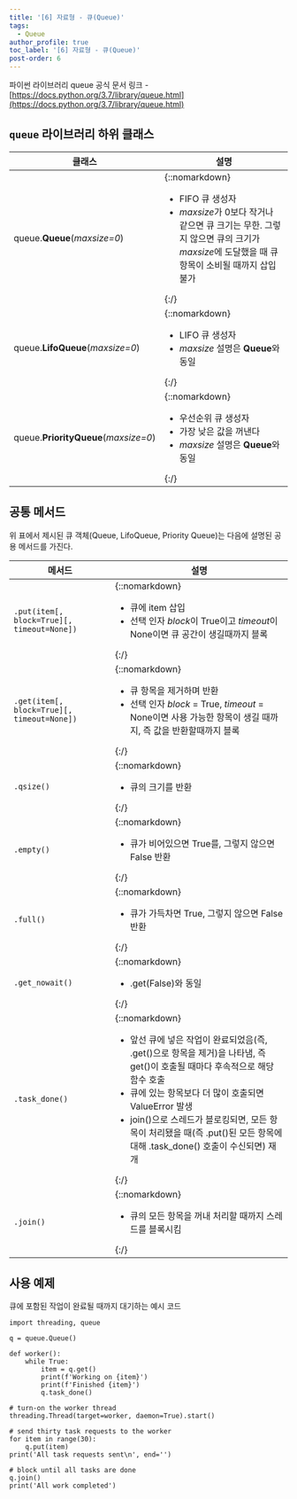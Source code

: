 ```yaml
---
title: '[6] 자료형 - 큐(Queue)'
tags:
  - Queue
author_profile: true
toc_label: '[6] 자료형 - 큐(Queue)'
post-order: 6
---
```


파이썬 라이브러리 queue 공식 문서 링크 - [https://docs.python.org/3.7/library/queue.html](https://docs.python.org/3.7/library/queue.html)

## `queue` 라이브러리 하위 클래스

클래스 | 설명
-- | --
queue.**Queue**(*maxsize=0*) | {::nomarkdown}<ul><li>FIFO 큐 생성자</li><li><i>maxsize</i>가 0보다 작거나 같으면 큐 크기는 무한. 그렇지 않으면 큐의 크기가 <i>maxsize</i>에 도달했을 때 큐 항목이 소비될 때까지 삽입 불가</li></ul>{:/}
queue.**LifoQueue**(*maxsize=0*) | {::nomarkdown}<ul><li>LIFO 큐 생성자</li><li><i>maxsize</i> 설명은 <b>Queue</b>와 동일</li></ul>{:/}
queue.**PriorityQueue**(*maxsize=0*) | {::nomarkdown}<ul><li>우선순위 큐 생성자</li><li>가장 낮은 값을 꺼낸다</li><li><i>maxsize</i> 설명은 <b>Queue</b>와 동일</li></ul>{:/}

## 공통 메서드
위 표에서 제시된 큐 객체(Queue, LifoQueue, Priority Queue)는 다음에 설명된 공용 메서드를 가진다.

메서드 | 설명
-- | --
`.put(item[, block=True][, timeout=None])` | {::nomarkdown}<ul><li>큐에 item 삽입</li><li>선택 인자 <i>block</i>이 <c>True</c>이고 <i>timeout</i>이 <c>None</c>이면 큐 공간이 생길때까지 블록</li></ul>{:/}
`.get(item[, block=True][, timeout=None])` | {::nomarkdown}<ul><li>큐 항목을 제거하며 반환</li><li>선택 인자 <i>block</i> = <c>True</c>, <i>timeout</i> = <c>None</c>이면 사용 가능한 항목이 생길 때까지, 즉 값을 반환할때까지 블록</li></ul>{:/}
`.qsize()` | {::nomarkdown}<ul><li>큐의 크기를 반환</li></ul>{:/}
`.empty()` | {::nomarkdown}<ul><li>큐가 비어있으면 <c>True</c>를, 그렇지 않으면 <c>False</c> 반환</li></ul>{:/}
`.full()` | {::nomarkdown}<ul><li>큐가 가득차면 <c>True</c>, 그렇지 않으면 <c>False</c> 반환</li></ul>{:/}
`.get_nowait()` | {::nomarkdown}<ul><li><c>.get(False)</c>와 동일</li></ul>{:/}
`.task_done()` | {::nomarkdown}<ul><li>앞선 큐에 넣은 작업이 완료되었음(즉, <c>.get()</c>으로 항목을 제거)을 나타냄, 즉 <c>get()</c>이 호출될 때마다 후속적으로 해당 함수 호출</li><li>큐에 있는 항목보다 더 많이 호출되면 <c>ValueError</c> 발생</li><li>join()으로 스레드가 블로킹되면, 모든 항목이 처리됐을 때(즉 <c>.put()</c>된 모든 항목에 대해 <c>.task_done()</c> 호출이 수신되면) 재개</li></ul>{:/}
`.join()` | {::nomarkdown}<ul><li>큐의 모든 항목을 꺼내 처리할 때까지 스레드를 블록시킴</li></ul>{:/}

## 사용 예제
<p class=short>큐에 포함된 작업이 완료될 때까지 대기하는 예시 코드</p>

```python::lineons
import threading, queue

q = queue.Queue()

def worker():
    while True:
        item = q.get()
        print(f'Working on {item}')
        print(f'Finished {item}')
        q.task_done()

# turn-on the worker thread
threading.Thread(target=worker, daemon=True).start()

# send thirty task requests to the worker
for item in range(30):
    q.put(item)
print('All task requests sent\n', end='')

# block until all tasks are done
q.join()
print('All work completed')
```
